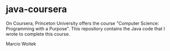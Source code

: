 java-coursera
=============

On Coursera, Princeton University offers the course "Computer Science:
Programming with a Purpose". This repository contains the Java code that I
wrote to complete this course.

Marcio Woitek
